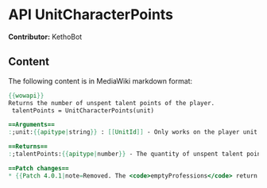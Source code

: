 # API UnitCharacterPoints

**Contributor:** KethoBot

## Content

The following content is in MediaWiki markdown format:

```mediawiki
{{wowapi}}
Returns the number of unspent talent points of the player.
 talentPoints = UnitCharacterPoints(unit)

==Arguments==
:;unit:{{apitype|string}} : [[UnitId]] - Only works on the player unit.

==Returns==
:;talentPoints:{{apitype|number}} - The quantity of unspent talent points the unit has available.

==Patch changes==
* {{Patch 4.0.1|note=Removed. The <code>emptyProfessions</code> return was replaced by {{api|GetProfessions}}()}}
```